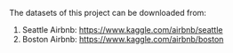 The datasets of this project can be downloaded from:
1. Seattle Airbnb: https://www.kaggle.com/airbnb/seattle
2. Boston Airbnb: https://www.kaggle.com/airbnb/boston